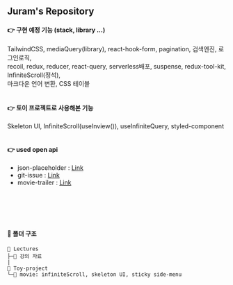 ## Juram's Repository

#### 👉 구현 예정 기능 (stack, library ...)

TailwindCSS, mediaQuery(library), react-hook-form, pagination, 검색엔진, 로그인로직,  
recoil, redux, reducer, react-query, serverless배포, suspense, redux-tool-kit, InfiniteScroll(정석),  
마크다운 언어 변환, CSS 테이블
<br></br>

#### 👉 토이 프로젝트로 사용해본 기능

Skeleton UI, InfiniteScroll(useInview()), useInfiniteQuery, styled-component
<br></br>

#### 👉 used open api

- json-placeholder : [Link](https://jsonplaceholder.typicode.com/)
- git-issue : [Link](https://docs.github.com/en/rest/issues/issues?apiVersion=2022-11-28#list-user-account-issues-assigned-to-the-authenticated-user)
- movie-trailer : [Link](https://developers.themoviedb.org/3/movies/get-movie-videos)

## <br></br>

#### 📁 폴더 구조

```
📂 Lectures
├─📂 강의 자료
|
📂 Toy-project
└─📂 movie: infiniteScroll, skeleton UI, sticky side-menu

```
